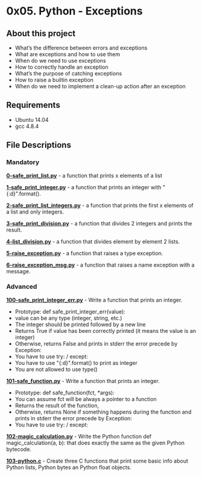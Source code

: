 # 0x05. Python - Exceptions
## About this project

* What’s the difference between errors and exceptions
* What are exceptions and how to use them
* When do we need to use exceptions
* How to correctly handle an exception
* What’s the purpose of catching exceptions
* How to raise a builtin exception
* When do we need to implement a clean-up action after an exception


## Requirements
- Ubuntu 14.04
- gcc 4.8.4

## File Descriptions
### Mandatory
**[0-safe_print_list.py](0-safe_print_list.py)** - a function that prints x elements of a list

**[1-safe_print_integer.py](1-safe_print_integer.py)** - a function that prints an integer with "{:d}".format().

**[2-safe_print_list_integers.py](2-safe_print_list_integers.py)** - a function that prints the first x elements of a list and only integers.

**[3-safe_print_division.py](3-safe_print_division.py)** - a function that divides 2 integers and prints the result.

**[4-list_division.py](4-list_division.py)** - a function that divides element by element 2 lists.

**[5-raise_exception.py](5-raise_exception.py)** - a function that raises a type exception.

**[6-raise_exception_msg.py](6-raise_exception_msg.py)** - a function that raises a name exception with a message.



### Advanced
**[100-safe_print_integer_err.py](100-safe_print_integer_err.py)** - Write a function that prints an integer.

* Prototype: def safe_print_integer_err(value):
* value can be any type (integer, string, etc.)
* The integer should be printed followed by a new line
* Returns True if value has been correctly printed (it means the value is an integer)
* Otherwise, returns False and prints in stderr the error precede by Exception:
* You have to use try: / except:
* You have to use "{:d}".format() to print as integer
* You are not allowed to use type()

**[101-safe_function.py](101-safe_function.py)** - Write a function that prints an integer.

* Prototype: def safe_function(fct, *args):
* You can assume fct will be always a pointer to a function
* Returns the result of the function,
* Otherwise, returns None if something happens during the function and prints in stderr the error precede by Exception:
* You have to use try: / except:

**[102-magic_calculation.py](102-magic_calculation.py)** - Write the Python function def magic_calculation(a, b): that does exactly the same as the given Python bytecode.

**[103-python.c](103-python.c)** - Create three C functions that print some basic info about Python lists, Python bytes an Python float objects.